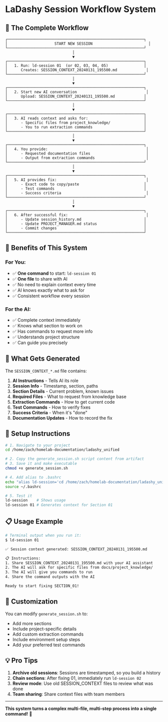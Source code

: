 # LaDashy Session Workflow System

## 🔄 The Complete Workflow

```
┌─────────────────────────────────────────────────────────────┐
│                     START NEW SESSION                         │
└─────────────────────────────────────────────────────────────┘
                              │
                              ▼
┌─────────────────────────────────────────────────────────────┐
│   1. Run: ld-session 01  (or 02, 03, 04, 05)                │
│      Creates: SESSION_CONTEXT_20240131_195500.md             │
└─────────────────────────────────────────────────────────────┘
                              │
                              ▼
┌─────────────────────────────────────────────────────────────┐
│   2. Start new AI conversation                               │
│      Upload: SESSION_CONTEXT_20240131_195500.md             │
└─────────────────────────────────────────────────────────────┘
                              │
                              ▼
┌─────────────────────────────────────────────────────────────┐
│   3. AI reads context and asks for:                         │
│      - Specific files from project_knowledge/               │
│      - You to run extraction commands                       │
└─────────────────────────────────────────────────────────────┘
                              │
                              ▼
┌─────────────────────────────────────────────────────────────┐
│   4. You provide:                                            │
│      - Requested documentation files                         │
│      - Output from extraction commands                       │
└─────────────────────────────────────────────────────────────┘
                              │
                              ▼
┌─────────────────────────────────────────────────────────────┐
│   5. AI provides fix:                                        │
│      - Exact code to copy/paste                             │
│      - Test commands                                        │
│      - Success criteria                                      │
└─────────────────────────────────────────────────────────────┘
                              │
                              ▼
┌─────────────────────────────────────────────────────────────┐
│   6. After successful fix:                                   │
│      - Update session_history.md                            │
│      - Update PROJECT_MANAGER.md status                     │
│      - Commit changes                                       │
└─────────────────────────────────────────────────────────────┘
```

## 🎯 Benefits of This System

### For You:
- ✅ **One command** to start: `ld-session 01`
- ✅ **One file** to share with AI
- ✅ No need to explain context every time
- ✅ AI knows exactly what to ask for
- ✅ Consistent workflow every session

### For the AI:
- ✅ Complete context immediately
- ✅ Knows what section to work on
- ✅ Has commands to request more info
- ✅ Understands project structure
- ✅ Can guide you precisely

## 📁 What Gets Generated

The `SESSION_CONTEXT_*.md` file contains:

1. **AI Instructions** - Tells AI its role
2. **Session Info** - Timestamp, section, paths
3. **Section Details** - Current problem, known issues
4. **Required Files** - What to request from knowledge base
5. **Extraction Commands** - How to get current code
6. **Test Commands** - How to verify fixes
7. **Success Criteria** - When it's "done"
8. **Documentation Updates** - How to record the fix

## 🚀 Setup Instructions

```bash
# 1. Navigate to your project
cd /home/zach/homelab-documentation/ladashy_unified

# 2. Copy the generate_session.sh script content from artifact
# 3. Save it and make executable
chmod +x generate_session.sh

# 4. Add alias to .bashrc
echo "alias ld-session='cd /home/zach/homelab-documentation/ladashy_unified && ./generate_session.sh'" >> ~/.bashrc
source ~/.bashrc

# 5. Test it
ld-session    # Shows usage
ld-session 01 # Generates context for Section 01
```

## 📋 Usage Example

```bash
# Terminal output when you run it:
$ ld-session 01

✅ Session context generated: SESSION_CONTEXT_20240131_195500.md

📋 Instructions:
1. Share SESSION_CONTEXT_20240131_195500.md with your AI assistant
2. The AI will ask for specific files from docs/project_knowledge/
3. The AI will give you commands to run
4. Share the command outputs with the AI

Ready to start fixing SECTION_01!
```

## 🔧 Customization

You can modify `generate_session.sh` to:
- Add more sections
- Include project-specific details
- Add custom extraction commands
- Include environment setup steps
- Add your preferred test commands

## 💡 Pro Tips

1. **Archive old sessions**: Sessions are timestamped, so you build a history
2. **Chain sections**: After fixing 01, immediately run `ld-session 02`
3. **Review mode**: Use old SESSION_CONTEXT files to review what was done
4. **Team sharing**: Share context files with team members

---

**This system turns a complex multi-file, multi-step process into a single command!** 🎉